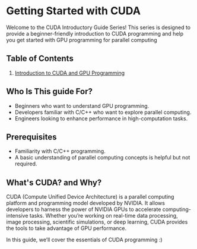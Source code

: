 # Getting Started with CUDA 

Welcome to the CUDA Introductory Guide Series! This series is designed to provide a beginner-friendly introduction to CUDA programming and help you get started with GPU programming for parallel computing

## Table of Contents
1. [Introduction to CUDA and GPU Programming](https://github.com/SumayyahAli/CUDA/tree/main/Introduction%20to%20CUDA%20and%20GPU%20Programming)


## Who Is This guide For?

- Beginners who want to understand GPU programming.
- Developers familiar with C/C++ who want to explore parallel computing.
- Engineers looking to enhance performance in high-computation tasks.

## Prerequisites
- Familiarity with C/C++ programming.
- A basic understanding of parallel computing concepts is helpful but not required.

## What's CUDA? and Why?
CUDA (Compute Unified Device Architecture) is a parallel computing platform and programming model developed by NVIDIA. It allows developers to harness the power of NVIDIA GPUs to accelerate computing-intensive tasks. Whether you’re working on real-time data processing, image processing, scientific simulations, or deep learning, CUDA provides the tools to take advantage of GPU performance.

In this guide, we’ll cover the essentials of CUDA programming :) 


